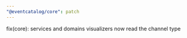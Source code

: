 ```yaml
---
"@eventcatalog/core": patch
---
```


fix(core): services and domains visualizers now read the channel type
